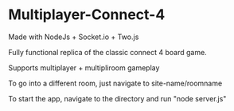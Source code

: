 # Multiplayer-Connect-4

Made with NodeJs + Socket.io + Two.js

Fully functional replica of the classic connect 4 board game.

Supports multiplayer + multipliroom gameplay

To go into a different room, just navigate to site-name/roomname

To start the app, navigate to the directory and run "node server.js"
